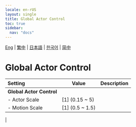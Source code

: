 ```yaml
---
locale: en-rUS
layout: single
title: Global Actor Control
toc: true
sidebar:
  nav: "docs"
---
```

[Eng](/dancexr/menu/2025.4/actors/global_actor_control) | [繁中](/tw/dancexr/menu/2025.4/actors/global_actor_control) | [日本語](/jp/dancexr/menu/2025.4/actors/global_actor_control) | [한국어](/kr/dancexr/menu/2025.4/actors/global_actor_control) | [简中](/zh/dancexr/menu/2025.4/actors/global_actor_control)

# Global Actor Control



| Setting | Value | Description |
| :--- | --- | :--- |
|**Global Actor Control** | | 
|- Actor Scale | [1] (0.15 ~ 5) | 
|- Motion Scale | [1] (0.5 ~ 1.5) | 
|
